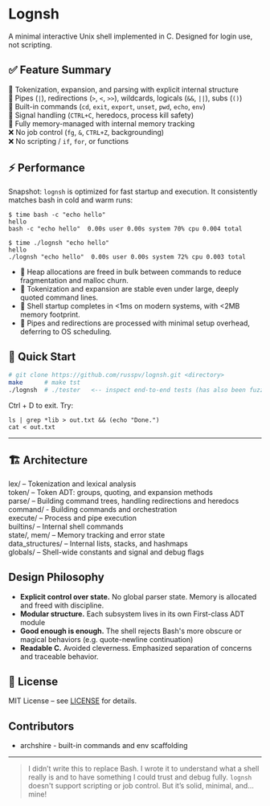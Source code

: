 # Lognsh

A minimal interactive Unix shell implemented in C. Designed for login use, not scripting.


## ✅ Feature Summary
🔸 Tokenization, expansion, and parsing with explicit internal structure  
🔸 Pipes (`|`), redirections (`>`, `<`, `>>`), wildcards, logicals (`&&`, `||`), subs (`()`)  
🔸 Built-in commands (`cd`, `exit`, `export`, `unset`, `pwd`, `echo`, `env`)  
🔸 Signal handling (`CTRL+C`, heredocs, process kill safety)  
🔸 Fully memory-managed with internal memory tracking  
❌ No job control (`fg`, `&`, `CTRL+Z`, backgrounding)  
❌ No scripting / `if`, `for`, or functions

## ⚡ Performance 

Snapshot: `lognsh` is optimized for fast startup and execution. It consistently matches bash in cold and warm runs:

```
$ time bash -c "echo hello"
hello
bash -c "echo hello"  0.00s user 0.00s system 70% cpu 0.004 total

$ time ./lognsh "echo hello"
hello
./lognsh "echo hello"  0.00s user 0.00s system 72% cpu 0.003 total
```

- 🧠 Heap allocations are freed in bulk between commands to reduce fragmentation and malloc churn.
- 🧪 Tokenization and expansion are stable even under large, deeply quoted command lines.
- 🐚 Shell startup completes in <1ms on modern systems, with <2MB memory footprint.
- 🧵 Pipes and redirections are processed with minimal setup overhead, deferring to OS scheduling.

## 🚀 Quick Start

```bash
# git clone https://github.com/russpv/lognsh.git <directory>
make      # make tst
./lognsh  # ./tester   <-- inspect end-to-end tests (has also been fuzzed)
```

Ctrl + D to exit. Try:
```
ls | grep *lib > out.txt && (echo "Done.")
cat < out.txt
```

---

## 🏗️ Architecture

lex/ – Tokenization and lexical analysis  
token/ – Token ADT: groups, quoting, and expansion methods  
parse/ – Building command trees, handling redirections and heredocs  
command/ - Building commands and orchestration  
execute/ – Process and pipe execution  
builtins/ – Internal shell commands  
state/, mem/ – Memory tracking and error state  
data_structures/ – Internal lists, stacks, and hashmaps  
globals/ – Shell-wide constants and signal and debug flags

## Design Philosophy

- **Explicit control over state.** No global parser state. Memory is allocated and freed with discipline.
- **Modular structure.** Each subsystem lives in its own First-class ADT module 
- **Good enough is enough.** The shell rejects Bash's more obscure or magical behaviors (e.g. quote-newline continuation)
- **Readable C.** Avoided cleverness. Emphasized separation of concerns and traceable behavior.

## 📄 License

MIT License – see [LICENSE](LICENSE.md) for details.

## Contributors

- archshire - built-in commands and env scaffolding

---

> I didn’t write this to replace Bash. I wrote it to understand what a shell really is and to have something I could trust and debug fully. `lognsh` doesn't support scripting or job control. But it’s solid, minimal, and... mine!

